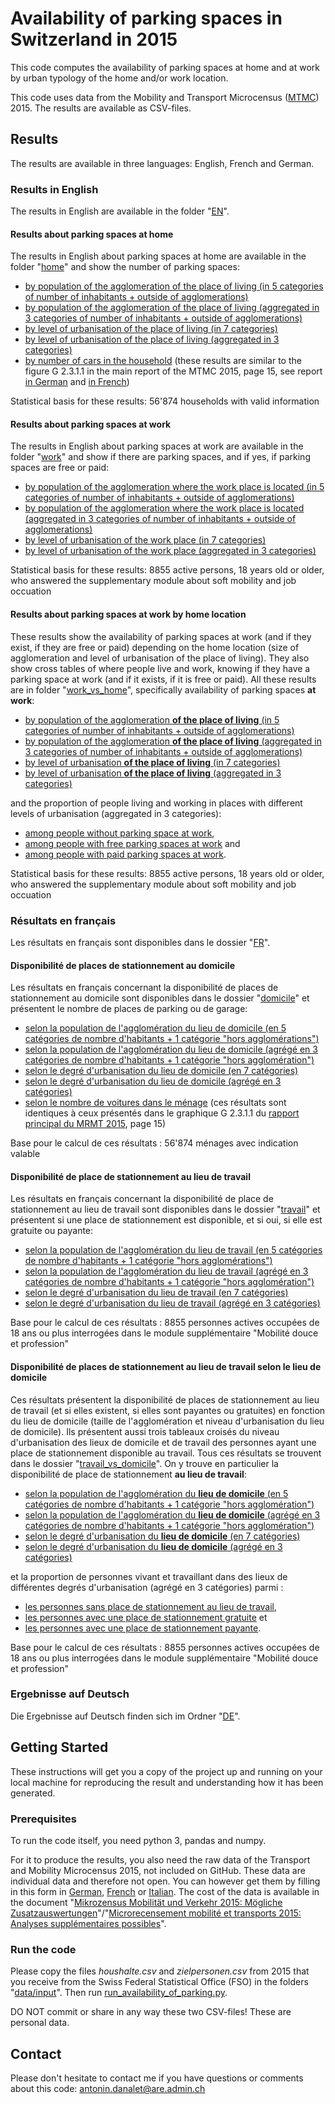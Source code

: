 # Availability of parking spaces in Switzerland in 2015
This code computes the availability of parking spaces at home and at work by urban typology of the home and/or work location. 

This code uses data from the Mobility and Transport Microcensus (<a href="https://www.are.admin.ch/mtmc">MTMC</a>) 2015. The results are available as CSV-files.

## Results
The results are available in three languages: English, French and German.

### Results in English
The results in English are available in the folder "<a href="https://github.com/antonindanalet/availability-of-parking-in-Switzerland-in-2015/tree/master/data/output/tables/EN">EN</a>".

#### Results about parking spaces at home
The results in English about parking spaces at home are available in the folder "<a href="https://github.com/antonindanalet/availability-of-parking-in-Switzerland-in-2015/tree/master/data/output/tables/EN/home">home</a>" and show the number of parking spaces:
- <a href="https://github.com/antonindanalet/availability-of-parking-in-Switzerland-in-2015/blob/master/data/output/tables/EN/home/avail_parking_space_by_agglo_size.csv">by population of the agglomeration of the place of living (in 5 categories of number of inhabitants + outside of agglomerations)</a>
- <a href="https://github.com/antonindanalet/availability-of-parking-in-Switzerland-in-2015/blob/master/data/output/tables/EN/home/avail_parking_space_by_agglo_size_agg.csv">by population of the agglomeration of the place of living (aggregated in 3 categories of number of inhabitants + outside of agglomerations)</a>
- <a href="https://github.com/antonindanalet/availability-of-parking-in-Switzerland-in-2015/blob/master/data/output/tables/EN/home/avail_parking_space_by_household_location.csv">by level of urbanisation of the place of living (in 7 categories)</a>
- <a href="https://github.com/antonindanalet/availability-of-parking-in-Switzerland-in-2015/blob/master/data/output/tables/EN/home/avail_parking_space_by_household_location_agg.csv">by level of urbanisation of the place of living (aggregated in 3 categories)</a>
- <a href="https://github.com/antonindanalet/availability-of-parking-in-Switzerland-in-2015/blob/master/data/output/tables/EN/home/avail_parking_space_by_nb_of_cars.csv">by number of cars in the household</a> (these results are similar to the figure G 2.3.1.1 in the main report of the MTMC 2015, page 15, see report <a href="https://www.are.admin.ch/dam/are/de/dokumente/verkehr/dokumente/mikrozensus/verkehrsverhalten-der-bevolkerung-ergebnisse-des-mikrozensus-mobilitat-und-verkehr-2015.pdf.download.pdf/Mikrozensus_Verkehrsverhalten%20der%20Bev%C3%B6lkerung%202015_de.pdf">in German</a> and <a href="https://www.are.admin.ch/dam/are/fr/dokumente/verkehr/dokumente/mikrozensus/verkehrsverhalten-der-bevolkerung-ergebnisse-des-mikrozensus-mobilitat-und-verkehr-2015.pdf.download.pdf/Mikrozensus_Verkehrsverhalten%20der%20Bev%C3%B6lkerung%202015_fr.pdf">in French</a>)

Statistical basis for these results: 56'874 households with valid information

#### Results about parking spaces at work
The results in English about parking spaces at work are available in the folder "<a href="https://github.com/antonindanalet/availability-of-parking-in-Switzerland-in-2015/tree/master/data/output/tables/EN/work">work</a>" and show if there are parking spaces, and if yes, if parking spaces are free or paid:
- <a href="https://github.com/antonindanalet/availability-of-parking-in-Switzerland-in-2015/blob/master/data/output/tables/EN/work/avail_parking_space_by_agglo_size_work_loc.csv">by population of the agglomeration where the work place is located (in 5 categories of number of inhabitants + outside of agglomerations)</a>
- <a href="https://github.com/antonindanalet/availability-of-parking-in-Switzerland-in-2015/blob/master/data/output/tables/EN/work/avail_parking_space_by_agglo_size_work_loc_agg.csv">by population of the agglomeration where the work place is located (aggregated in 3 categories of number of inhabitants + outside of agglomerations)</a>
- <a href="https://github.com/antonindanalet/availability-of-parking-in-Switzerland-in-2015/blob/master/data/output/tables/EN/work/avail_parking_space_by_work_location.csv">by level of urbanisation of the work place (in 7 categories)</a>
- <a href="https://github.com/antonindanalet/availability-of-parking-in-Switzerland-in-2015/blob/master/data/output/tables/EN/work/avail_parking_space_by_work_location_agg.csv">by level of urbanisation of the work place (aggregated in 3 categories)</a>

Statistical basis for these results: 8855 active persons, 18 years old or older, who answered the supplementary module about soft mobility and job occuation

#### Results about parking spaces at work by home location
These results show the availability of parking spaces at work (and if they exist, if they are free or paid) depending on the home location (size of agglomeration and level of urbanisation of the place of living). They also show cross tables of where people live and work, knowing if they have a parking space at work (and if it exists, if it is free or paid). All these results are in folder "<a href="https://github.com/antonindanalet/availability-of-parking-in-Switzerland-in-2015/tree/master/data/output/tables/EN/work_vs_home">work_vs_home</a>", specifically availability of parking spaces <b>at work</b>:
- <a href="https://github.com/antonindanalet/availability-of-parking-in-Switzerland-in-2015/blob/master/data/output/tables/EN/work_vs_home/avail_parking_space_at_work_by_agglo_size_home_loc.csv">by population of the agglomeration <b>of the place of living</b> (in 5 categories of number of inhabitants + outside of agglomerations)</a>
- <a href="https://github.com/antonindanalet/availability-of-parking-in-Switzerland-in-2015/blob/master/data/output/tables/EN/work_vs_home/avail_parking_space_at_work_by_agglo_size_home_loc_agg.csv">by population of the agglomeration <b>of the place of living</b> (aggregated in 3 categories of number of inhabitants + outside of agglomerations)</a>
- <a href="https://github.com/antonindanalet/availability-of-parking-in-Switzerland-in-2015/blob/master/data/output/tables/EN/work_vs_home/avail_parking_space_at_work_by_home_location.csv">by level of urbanisation <b>of the place of living</b> (in 7 categories)</a>
- <a href="https://github.com/antonindanalet/availability-of-parking-in-Switzerland-in-2015/blob/master/data/output/tables/EN/work_vs_home/avail_parking_space_at_work_by_home_location_agg.csv">by level of urbanisation <b>of the place of living</b> (aggregated in 3 categories)</a>

and the proportion of people living and working in places with different levels of urbanisation (aggregated in 3 categories):
- <a href="https://github.com/antonindanalet/availability-of-parking-in-Switzerland-in-2015/blob/master/data/output/tables/EN/work_vs_home/no_parking_space_at_work_by_home_work_location_agg.csv">among people without parking space at work</a>, 
- <a href="https://github.com/antonindanalet/availability-of-parking-in-Switzerland-in-2015/blob/master/data/output/tables/EN/work_vs_home/free_parking_space_at_work_by_home_work_location_agg.csv">among people with free parking spaces at work</a> and 
- <a href="https://github.com/antonindanalet/availability-of-parking-in-Switzerland-in-2015/blob/master/data/output/tables/EN/work_vs_home/paid_parking_space_at_work_by_home_work_location_agg.csv">among people with paid parking spaces at work</a>.

Statistical basis for these results: 8855 active persons, 18 years old or older, who answered the supplementary module about soft mobility and job occuation

### Résultats en français
Les résultats en français sont disponibles dans le dossier
"<a href="https://github.com/antonindanalet/availability-of-parking-in-Switzerland-in-2015/tree/master/data/output/tables/FR">FR</a>".

#### Disponibilité de places de stationnement au domicile
Les résultats en français concernant la disponibilité de places de stationnement au domicile sont disponibles dans le
 dossier
 "<a href="https://github.com/antonindanalet/availability-of-parking-in-Switzerland-in-2015/tree/master/data/output/tables/FR/domicile">domicile</a>"
 et présentent le nombre de places de parking ou de garage:
- <a href="https://github.com/antonindanalet/availability-of-parking-in-Switzerland-in-2015/blob/master/data/output/tables/FR/domicile/dispo_place_stationnement_selon_pop_agglo.csv">selon la population de l'agglomération du lieu de domicile (en 5 catégories de nombre d'habitants + 1 catégorie "hors agglomérations")</a>
- <a href="https://github.com/antonindanalet/availability-of-parking-in-Switzerland-in-2015/blob/master/data/output/tables/FR/domicile/dispo_place_stationnement_selon_pop_agglo_agg.csv">selon la population de l'agglomération du lieu de domicile (agrégé en 3 catégories de nombre d'habitants + 1 catégorie "hors agglomération")</a>
- <a href="https://github.com/antonindanalet/availability-of-parking-in-Switzerland-in-2015/blob/master/data/output/tables/FR/domicile/dispo_place_stationnement_selon_typo_spatiale_menage.csv">selon le degré d'urbanisation du lieu de domicile (en 7 catégories)</a>
- <a href="https://github.com/antonindanalet/availability-of-parking-in-Switzerland-in-2015/blob/master/data/output/tables/FR/domicile/dispo_place_stationnement_selon_typo_spatiale_menage_agg.csv">selon le degré d'urbanisation du lieu de domicile (agrégé en 3 catégories)</a>
- <a href="https://github.com/antonindanalet/availability-of-parking-in-Switzerland-in-2015/blob/master/data/output/tables/FR/domicile/dispo_place_stationnement_selon_nb_voiture_dans_menage.csv">selon le nombre de voitures dans le ménage</a> (ces résultats sont identiques à ceux présentés dans le graphique
G 2.3.1.1 du <a href="https://www.are.admin.ch/dam/are/fr/dokumente/verkehr/dokumente/mikrozensus/verkehrsverhalten-der-bevolkerung-ergebnisse-des-mikrozensus-mobilitat-und-verkehr-2015.pdf.download.pdf/Mikrozensus_Verkehrsverhalten%20der%20Bev%C3%B6lkerung%202015_fr.pdf">
rapport principal du MRMT 2015</a>, page 15)

Base pour le calcul de ces résultats : 56'874 ménages avec indication valable

#### Disponibilité de place de stationnement au lieu de travail
Les résultats en français concernant la disponibilité de place de stationnement au lieu de travail sont disponibles
dans le dossier
"<a href="https://github.com/antonindanalet/availability-of-parking-in-Switzerland-in-2015/tree/master/data/output/tables/FR/travail">travail</a>"
et présentent si une place de stationnement est disponible, et si oui, si elle est gratuite ou payante:
- <a href="https://github.com/antonindanalet/availability-of-parking-in-Switzerland-in-2015/blob/master/data/output/tables/FR/travail/dispo_place_stationnement_selon_pop_agglo_travail.csv">selon la population de l'agglomération du lieu de travail (en 5 catégories de nombre d'habitants + 1 catégorie "hors agglomérations")</a>
- <a href="https://github.com/antonindanalet/availability-of-parking-in-Switzerland-in-2015/blob/master/data/output/tables/FR/travail/dispo_place_stationnement_selon_pop_agglo_travail_agg.csv">selon la population de l'agglomération du lieu de travail (agrégé en 3 catégories de nombre d'habitants + 1 catégorie "hors agglomération")</a>
- <a href="https://github.com/antonindanalet/availability-of-parking-in-Switzerland-in-2015/blob/master/data/output/tables/FR/travail/dispo_place_stationnement_selon_typo_spatiale_travail.csv">selon le degré d'urbanisation du lieu de travail (en 7 catégories)</a>
- <a href="https://github.com/antonindanalet/availability-of-parking-in-Switzerland-in-2015/blob/master/data/output/tables/FR/travail/dispo_place_stationnement_selon_typo_spatiale_travail_agg.csv">selon le degré d'urbanisation du lieu de travail (agrégé en 3 catégories)</a>

Base pour le calcul de ces résultats : 8855 personnes actives occupées de 18 ans ou plus interrogées dans le module supplémentaire "Mobilité douce et profession"

#### Disponibilité de places de stationnement au lieu de travail selon le lieu de domicile
Ces résultats présentent la disponibilité de places de stationnement au lieu de travail (et si elles existent, si elles sont payantes ou gratuites) en fonction du lieu de domicile (taille de l'agglomération et niveau d'urbanisation du lieu de domicile). Ils présentent aussi trois tableaux croisés du niveau d'urbanisation des lieux de domicile et de travail des personnes ayant une place de stationnement disponible au travail. Tous ces résultats se trouvent dans le dossier "<a href="https://github.com/antonindanalet/availability-of-parking-in-Switzerland-in-2015/tree/master/data/output/tables/FR/travail_vs_domicile">travail_vs_domicile</a>". On y trouve en particulier la disponibilité de place de stationnement <b>au lieu de travail</b>:
- <a href="https://github.com/antonindanalet/availability-of-parking-in-Switzerland-in-2015/blob/master/data/output/tables/FR/travail_vs_domicile/dispo_place_stationnement_au_travail_selon_pop_agglo_domicile.csv">selon la population de l'agglomération du <b>lieu de domicile</b> (en 5 catégories de nombre d'habitants + 1 catégorie "hors agglomération")</a>
- <a href="https://github.com/antonindanalet/availability-of-parking-in-Switzerland-in-2015/blob/master/data/output/tables/FR/travail_vs_domicile/dispo_place_stationnement_au_travail_selon_pop_agglo_domicile_agg.csv">selon la population de l'agglomération du <b>lieu de domicile</b> (agrégé en 3 catégories de nombre d'habitants + 1 catégorie "hors agglomération")</a>
- <a href="https://github.com/antonindanalet/availability-of-parking-in-Switzerland-in-2015/blob/master/data/output/tables/FR/travail_vs_domicile/dispo_place_stationnement_au_travail_selon_typo_spatiale_domicile.csv">selon le degré d'urbanisation du <b>lieu de domicile</b> (en 7 catégories)</a>
- <a href="https://github.com/antonindanalet/availability-of-parking-in-Switzerland-in-2015/blob/master/data/output/tables/FR/travail_vs_domicile/dispo_place_stationnement_au_travail_selon_typo_spatiale_domicile_agg.csv">selon le degré d'urbanisation du <b>lieu de domicile</b> (agrégé en 3 catégories)</a>

et la proportion de personnes vivant et travaillant dans des lieux de différentes degrés d'urbanisation (agrégé en 3 catégories) parmi : 
- <a href="https://github.com/antonindanalet/availability-of-parking-in-Switzerland-in-2015/blob/master/data/output/tables/FR/travail_vs_domicile/pas_de_place_stationnement_au_travail_selon_typo_spatiale_domicile_travail_agg.csv">les personnes sans place de stationnement au lieu de travail</a>, 
- <a href="https://github.com/antonindanalet/availability-of-parking-in-Switzerland-in-2015/blob/master/data/output/tables/FR/travail_vs_domicile/place_stationnement_gratuite_au_travail_selon_typo_spatiale_domicile_travail_agg.csv">les personnes avec une place de stationnement gratuite</a> et
- <a href="https://github.com/antonindanalet/availability-of-parking-in-Switzerland-in-2015/blob/master/data/output/tables/FR/travail_vs_domicile/place_stationnement_payante_au_travail_selon_typo_spatiale_domicile_travail_agg.csv">les personnes avec une place de stationnement payante</a>.

Base pour le calcul de ces résultats : 8855 personnes actives occupées de 18 ans ou plus interrogées dans le module supplémentaire "Mobilité douce et profession"

### Ergebnisse auf Deutsch
Die Ergebnisse auf Deutsch finden sich im Ordner "<a href="https://github.com/antonindanalet/availability-of-parking-in-Switzerland-in-2015/tree/master/data/output/tables/DE">DE</a>".

## Getting Started

These instructions will get you a copy of the project up and running on your local machine for reproducing the result and understanding how it has been generated.

### Prerequisites

To run the code itself, you need python 3, pandas and numpy.

For it to produce the results, you also need the raw data of the Transport and Mobility Microcensus 2015, not included on GitHub. These data are individual data and therefore not open. You can however get them by filling in this form in <a href="https://www.are.admin.ch/are/de/home/verkehr-und-infrastruktur/grundlagen-und-daten/mzmv/datenzugang.html">German</a>, <a href="https://www.are.admin.ch/are/fr/home/mobilite/bases-et-donnees/mrmt/accesauxdonnees.html">French</a> or <a href="https://www.are.admin.ch/are/it/home/mobilita/basi-e-dati/mcmt/accessoaidati.html">Italian</a>. The cost of the data is available in the document "<a href="https://www.are.admin.ch/are/de/home/medien-und-publikationen/publikationen/grundlagen/mikrozensus-mobilitat-und-verkehr-2015-mogliche-zusatzauswertung.html">Mikrozensus Mobilität und Verkehr 2015: Mögliche Zusatzauswertungen</a>"/"<a href="https://www.are.admin.ch/are/fr/home/media-et-publications/publications/bases/mikrozensus-mobilitat-und-verkehr-2015-mogliche-zusatzauswertung.html">Microrecensement mobilité et transports 2015: Analyses supplémentaires possibles</a>".

### Run the code

Please copy the files <em>houshalte.csv</em> and <em>zielpersonen.csv</em> from 2015 that you receive from the Swiss Federal Statistical Office (FSO) in the folders "<a href="https://github.com/antonindanalet/availability-of-parking-in-Switzerland-in-2015/tree/master/data/input">data/input</a>". Then run <a href="https://github.com/antonindanalet/availability-of-parking-in-Switzerland-in-2015/blob/master/src/run_availability_of_parking.py">run_availability_of_parking.py</a>. 

DO NOT commit or share in any way these two CSV-files! These are personal data.

## Contact

Please don't hesitate to contact me if you have questions or comments about this code: antonin.danalet@are.admin.ch
